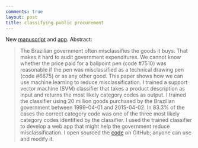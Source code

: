 ```yaml
---
comments: true
layout: post
title: classifying public procurement
---
```


New [manuscript](https://s3.amazonaws.com/thiagomarzagao/classifyingProcurement.pdf) and [app](https://github.com/thiagomarzagao/catmatfinder). Abstract:
 
> The Brazilian government often misclassifies the goods it buys. That makes it hard to audit government expenditures. We cannot know whether the price paid for a ballpoint pen (code \#7510) was reasonable if the pen was misclassified as a technical drawing pen (code \#6675) or as any other good. This paper shows how we can use machine learning to reduce misclassification. I trained a support vector machine (SVM) classifier that takes a product description as input and returns the most likely category codes as output. I trained the classifier using 20 million goods purchased by the Brazilian government between 1999-04-01 and 2015-04-02. In 83.3% of the cases the correct category code was one of the three most likely category codes identified by the classifier. I used the trained classifier to develop a web app that might help the government reduce misclassification. I open sourced the [code](https://github.com/thiagomarzagao/catmatfinder) on GitHub;  anyone can use and modify it.